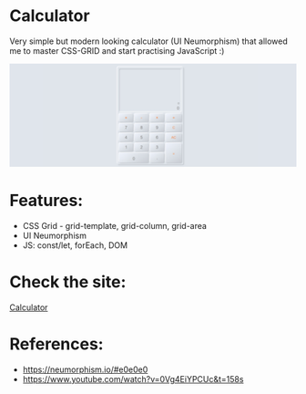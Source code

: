 # Calculator
Very simple but modern looking calculator (UI Neumorphism) that allowed me to master CSS-GRID and start practising JavaScript :)

![Alt Text](https://github.com/AnnaZaragoza/03-Calculator/blob/main/gif/gif.gif)


# Features:
* CSS Grid - grid-template, grid-column, grid-area
* UI Neumorphism
* JS: const/let, forEach, DOM 

# Check the site:
[Calculator](https://neumorphismcalculator.netlify.app/)

# References:
* https://neumorphism.io/#e0e0e0
* https://www.youtube.com/watch?v=0Vg4EiYPCUc&t=158s

